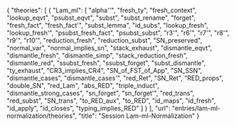 {
    "theories": [
        {
            "Lam_ml": [
                "alpha''",
                "fresh_ty",
                "fresh_context",
                "lookup_eqvt",
                "psubst_eqvt",
                "subst",
                "subst_rename",
                "forget",
                "fresh_fact",
                "fresh_fact'",
                "subst_lemma",
                "id_subs",
                "lookup_fresh",
                "lookup_fresh'",
                "psubst_fresh_fact",
                "psubst_subst",
                "r3'",
                "r6'",
                "r7'",
                "r8'",
                "r9'",
                "r10'",
                "reduction_fresh",
                "reduction_subst",
                "SN_preserved",
                "normal_var",
                "normal_implies_sn",
                "stack_exhaust",
                "dismantle_eqvt",
                "dismantle_fresh",
                "dismantle_simp",
                "stack_reduction_fresh",
                "dismantle_red",
                "ssubst_fresh",
                "ssubst_forget",
                "subst_dismantle",
                "ty_exhaust",
                "CR3_implies_CR4",
                "SN_of_FST_of_App",
                "SN_SSN",
                "dismantle_cases",
                "dismantle_cases'",
                "red_Ret",
                "SN_Ret",
                "RED_props",
                "double_SN",
                "red_Lam",
                "abs_RED",
                "triple_induct",
                "dismantle_strong_cases",
                "sn_forget",
                "sn_forget'",
                "red_trans",
                "red_subst",
                "SN_trans",
                "to_RED_aux",
                "to_RED",
                "id_maps",
                "id_fresh",
                "id_apply",
                "id_closes",
                "typing_implies_RED"
            ]
        }
    ],
    "url": "entries/lam-ml-normalization/theories",
    "title": "Session Lam-ml-Normalization"
}